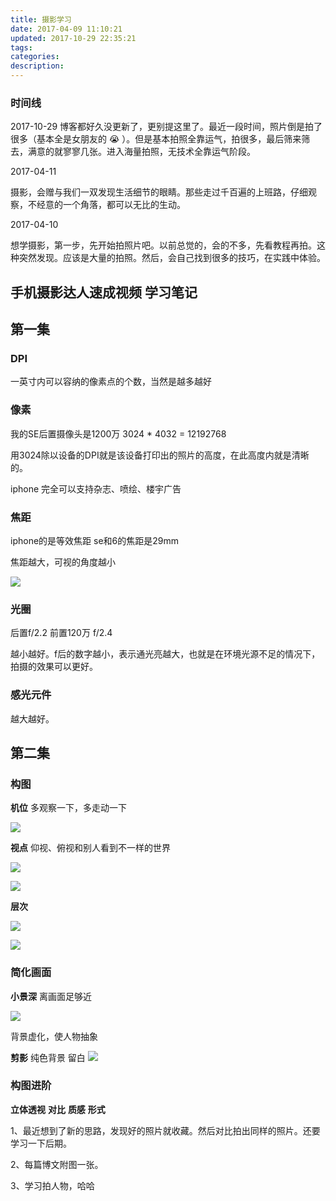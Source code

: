 ```yaml
---
title: 摄影学习
date: 2017-04-09 11:10:21
updated: 2017-10-29 22:35:21
tags:
categories:
description:
---
```


### 时间线

2017-10-29
博客都好久没更新了，更别提这里了。最近一段时间，照片倒是拍了很多（基本全是女朋友的 😭 ）。但是基本拍照全靠运气，拍很多，最后筛来筛去，满意的就寥寥几张。进入海量拍照，无技术全靠运气阶段。

2017-04-11

摄影，会赠与我们一双发现生活细节的眼睛。那些走过千百遍的上班路，仔细观察，不经意的一个角落，都可以无比的生动。

2017-04-10

想学摄影，第一步，先开始拍照片吧。以前总觉的，会的不多，先看教程再拍。这种突然发现。应该是大量的拍照。然后，会自己找到很多的技巧，在实践中体验。



## 手机摄影达人速成视频 学习笔记

## 第一集
### DPI
一英寸内可以容纳的像素点的个数，当然是越多越好

### 像素

我的SE后置摄像头是1200万  3024 * 4032 = 12192768

用3024除以设备的DPI就是该设备打印出的照片的高度，在此高度内就是清晰的。

iphone 完全可以支持杂志、喷绘、楼宇广告

<!--more-->

### 焦距
iphone的是等效焦距 se和6的焦距是29mm

焦距越大，可视的角度越小

![](https://ww1.sinaimg.cn/large/006tKfTcjw1fciz25lurrj30dw0iidh4.jpg)
<!--more-->
### 光圈
后置f/2.2  前置120万 f/2.4

越小越好。f后的数字越小，表示通光亮越大，也就是在环境光源不足的情况下，拍摄的效果可以更好。
### 感光元件
越大越好。

## 第二集
### 构图
**机位**
多观察一下，多走动一下

![](https://ww1.sinaimg.cn/large/006tKfTcly1fcjtxlr4c3j30bo0bugm2.jpg)

**视点**
仰视、俯视和别人看到不一样的世界

![](https://ww3.sinaimg.cn/large/006tKfTcly1fcjty4zfklj30cx0cx7fr.jpg)

![](https://ww1.sinaimg.cn/large/006tKfTcly1fcjtyuptrvj30br0bstgf.jpg)

**层次**

![](https://ww2.sinaimg.cn/large/006tKfTcly1fcjtzdnrspj30bx09zn4i.jpg)

![](https://ww1.sinaimg.cn/large/006tKfTcly1fcjtz4bcqoj30cw0cvthg.jpg)

### 简化画面
**小景深**
离画面足够近

![](https://ww1.sinaimg.cn/large/006tKfTcly1fcjtzl2bcjj30cw0cu13r.jpg)

背景虚化，使人物抽象

**剪影**
纯色背景
留白
![](https://ww4.sinaimg.cn/large/006tKfTcly1fcjtwkgc81j30d30cvtju.jpg)

### 构图进阶
**立体透视**
**对比**
**质感**
**形式**


1、最近想到了新的思路，发现好的照片就收藏。然后对比拍出同样的照片。还要学习一下后期。

2、每篇博文附图一张。

3、学习拍人物，哈哈


